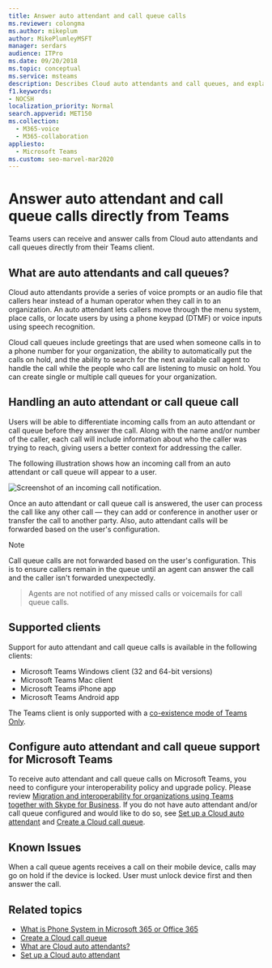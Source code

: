 ```yaml
---
title: Answer auto attendant and call queue calls
ms.reviewer: colongma
ms.author: mikeplum
author: MikePlumleyMSFT
manager: serdars
audience: ITPro
ms.date: 09/20/2018
ms.topic: conceptual
ms.service: msteams
description: Describes Cloud auto attendants and call queues, and explains how you can answer these calls in Teams.
f1.keywords:
- NOCSH
localization_priority: Normal
search.appverid: MET150
ms.collection: 
  - M365-voice
  - M365-collaboration
appliesto: 
  - Microsoft Teams
ms.custom: seo-marvel-mar2020
---
```


# Answer auto attendant and call queue calls directly from Teams

Teams users can receive and answer calls from Cloud auto attendants and call queues directly from their Teams client.

## What are auto attendants and call queues?

Cloud auto attendants provide a series of voice prompts or an audio file that callers hear instead of a human operator when they call in to an organization. An auto attendant lets callers move through the menu system, place calls, or locate users by using a phone keypad (DTMF) or voice inputs using speech recognition.

Cloud call queues include greetings that are used when someone calls in to a phone number for your organization, the ability to automatically put the calls on hold, and the ability to search for the next available call agent to handle the call while the people who call are listening to music on hold. You can create single or multiple call queues for your organization.

## Handling an auto attendant or call queue call

Users will be able to differentiate incoming calls from an auto attendant or call queue before they answer the call. Along with the name and/or number of the caller, each call will include information about who the caller was trying to reach, giving users a better context for addressing the caller.

The following illustration shows how an incoming call from an auto attendant or call queue will appear to a user.

![Screenshot of an incoming call notification.](media/answer-auto-attendant-and-call-queue-calls-image1.png)

Once an auto attendant or call queue call is answered, the user can process the call like any other call &#x2014; they can add or conference in another user or transfer the call to another party. Also, auto attendant calls will be forwarded based on the user's configuration.

> [!NOTE] 
> Call queue calls are not forwarded based on the user's configuration. This is to ensure callers remain in the queue until an agent can answer the call and the caller isn't forwarded unexpectedly.

> Agents are not notified of any missed calls or voicemails for call queue calls.

## Supported clients

Support for auto attendant and call queue calls is available in the following clients:

-    Microsoft Teams Windows client (32 and 64-bit versions)
-    Microsoft Teams Mac client
-    Microsoft Teams iPhone app
-    Microsoft Teams Android app

The Teams client is only supported with a [co-existence mode of Teams Only](/microsoftteams/setting-your-coexistence-and-upgrade-settings).

## Configure auto attendant and call queue support for Microsoft Teams

To receive auto attendant and call queue calls on Microsoft Teams, you need to configure your interoperability policy and upgrade policy. Please review [Migration and interoperability for organizations using Teams together with Skype for Business](migration-interop-guidance-for-teams-with-skype.md). If you do not have auto attendant and/or call queue configured and would like to do so, see [Set up a Cloud auto attendant](create-a-phone-system-auto-attendant.md) and [Create a Cloud call queue](create-a-phone-system-call-queue.md).

## Known Issues

When a call queue agents receives a call on their mobile device, calls may go on hold if the device is locked. User must unlock device first and then answer the call.


## Related topics

-    [What is Phone System in Microsoft 365 or Office 365](what-is-phone-system-in-office-365.md)
-    [Create a Cloud call queue](create-a-phone-system-call-queue.md)
-    [What are Cloud auto attendants?](what-are-phone-system-auto-attendants.md)
-    [Set up a Cloud auto attendant](create-a-phone-system-auto-attendant.md)

